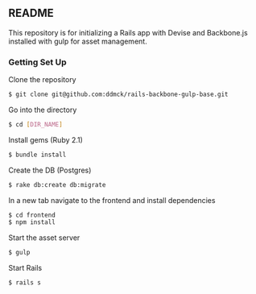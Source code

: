 ## README

This repository is for initializing a Rails app with Devise and Backbone.js installed with gulp for asset management.

### Getting Set Up

Clone the repository
``` sh
$ git clone git@github.com:ddmck/rails-backbone-gulp-base.git
```
Go into the directory
``` sh
$ cd [DIR_NAME]
```
Install gems (Ruby 2.1)
``` sh
$ bundle install
```
Create the DB (Postgres)
``` sh
$ rake db:create db:migrate
```
In a new tab navigate to the frontend and install dependencies
``` sh
$ cd frontend
$ npm install
```
Start the asset server
``` sh
$ gulp
```
Start Rails
``` sh
$ rails s
```
